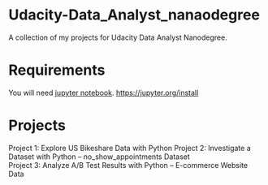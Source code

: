 # Udacity-Data_Analyst_nanaodegree

A collection of my projects for Udacity Data Analyst Nanodegree.

# Requirements
You will need [jupyter notebook](https://jupyter.org/install).
https://jupyter.org/install


# Projects

Project 1: Explore US Bikeshare Data with Python
Project 2: Investigate a Dataset with Python – no_show_appointments Dataset<br />
Project 3: Analyze A/B Test Results with Python – E-commerce Website Data

